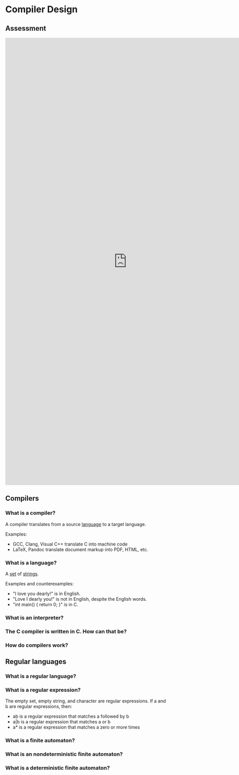 Compiler Design
===============

Assessment
----------

<iframe src="https://docs.google.com/spreadsheet/embeddedform?formkey=dFhGcklySG5VQWh4cWlWNlNRclZfM3c6MQ" width="760" height="1400" frameborder="0" marginheight="0" marginwidth="0">Loading...</iframe>

Compilers
---------

### What is a compiler?
A compiler translates from a source [language](#what-is-a-language) to a target language.

Examples:

- GCC, Clang, Visual C++ translate C into machine code
- LaTeX, Pandoc translate document markup into PDF, HTML, etc.

### What is a language?
A [set](background.md#what-is-a-set) of [strings](background.md#what-is-a-string).

Examples and counterexamples:

- "I love you dearly!" is in English.
- "Love I dearly you!" is not in English, despite the English words.
- "int main() { return 0; }" is in C.

### What is an interpreter?

### The C compiler is written in C. How can that be?

### How do compilers work?

Regular languages
-----------------

### What is a regular language?

### What is a regular expression?
The empty set, empty string, and character are regular expressions.
If a and b are regular expressions, then:

- ab is a regular expression that matches a followed by b
- a|b is a regular expression that matches a or b
- a* is a regular expression that matches a zero or more times

### What is a finite automaton?

### What is an nondeterministic finite automaton?

### What is a deterministic finite automaton?


